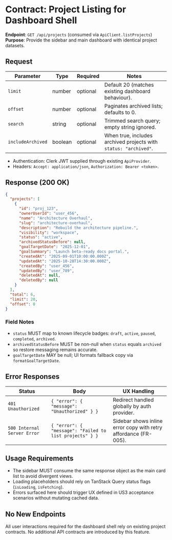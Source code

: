 # Contract: Project Listing for Dashboard Shell

**Endpoint**: `GET /api/projects` (consumed via `ApiClient.listProjects`)  
**Purpose**: Provide the sidebar and main dashboard with identical project
datasets.

## Request

| Parameter         | Type    | Required | Notes                                                            |
| ----------------- | ------- | -------- | ---------------------------------------------------------------- |
| `limit`           | number  | optional | Default 20 (matches existing dashboard behaviour).               |
| `offset`          | number  | optional | Paginates archived lists; defaults to 0.                         |
| `search`          | string  | optional | Trimmed search query; empty string ignored.                      |
| `includeArchived` | boolean | optional | When true, includes archived projects with `status: "archived"`. |

- Authentication: Clerk JWT supplied through existing `ApiProvider`.
- Headers: `Accept: application/json`, `Authorization: Bearer <token>`.

## Response (200 OK)

```json
{
  "projects": [
    {
      "id": "proj_123",
      "ownerUserId": "user_456",
      "name": "Architecture Overhaul",
      "slug": "architecture-overhaul",
      "description": "Rebuild the architecture pipeline.",
      "visibility": "workspace",
      "status": "active",
      "archivedStatusBefore": null,
      "goalTargetDate": "2025-12-01",
      "goalSummary": "Launch beta-ready docs portal.",
      "createdAt": "2025-09-01T10:00:00.000Z",
      "updatedAt": "2025-10-28T14:30:00.000Z",
      "createdBy": "user_456",
      "updatedBy": "user_789",
      "deletedAt": null,
      "deletedBy": null
    }
  ],
  "total": 6,
  "limit": 20,
  "offset": 0
}
```

### Field Notes

- `status` MUST map to known lifecycle badges: `draft`, `active`, `paused`,
  `completed`, `archived`.
- `archivedStatusBefore` MUST be non-null when `status` equals `archived` so
  restore messaging remains accurate.
- `goalTargetDate` MAY be null; UI formats fallback copy via
  `formatGoalTargetDate`.

## Error Responses

| Status                      | Body                                                    | UX Handling                                                     |
| --------------------------- | ------------------------------------------------------- | --------------------------------------------------------------- |
| `401 Unauthorized`          | `{ "error": { "message": "Unauthorized" } }`            | Redirect handled globally by auth provider.                     |
| `500 Internal Server Error` | `{ "error": { "message": "Failed to list projects" } }` | Sidebar shows inline error copy with retry affordance (FR-005). |

## Usage Requirements

- The sidebar MUST consume the same response object as the main card list to
  avoid divergent views.
- Loading placeholders should rely on TanStack Query status flags (`isLoading`,
  `isFetching`).
- Errors surfaced here should trigger UX defined in US3 acceptance scenarios
  without mutating cached data.

## No New Endpoints

All user interactions required for the dashboard shell rely on existing project
contracts. No additional API contracts are introduced by this feature.

